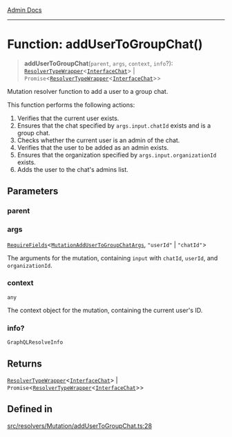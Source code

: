 [Admin Docs](/)

***

# Function: addUserToGroupChat()

> **addUserToGroupChat**(`parent`, `args`, `context`, `info`?): [`ResolverTypeWrapper`](../../../../types/generatedGraphQLTypes/type-aliases/ResolverTypeWrapper.md)\<[`InterfaceChat`](../../../../models/Chat/interfaces/InterfaceChat.md)\> \| `Promise`\<[`ResolverTypeWrapper`](../../../../types/generatedGraphQLTypes/type-aliases/ResolverTypeWrapper.md)\<[`InterfaceChat`](../../../../models/Chat/interfaces/InterfaceChat.md)\>\>

Mutation resolver function to add a user to a group chat.

This function performs the following actions:
1. Verifies that the current user exists.
2. Ensures that the chat specified by `args.input.chatId` exists and is a group chat.
3. Checks whether the current user is an admin of the chat.
4. Verifies that the user to be added as an admin exists.
5. Ensures that the organization specified by `args.input.organizationId` exists.
6. Adds the user to the chat's admins list.

## Parameters

### parent

### args

[`RequireFields`](../../../../types/generatedGraphQLTypes/type-aliases/RequireFields.md)\<[`MutationAddUserToGroupChatArgs`](../../../../types/generatedGraphQLTypes/type-aliases/MutationAddUserToGroupChatArgs.md), `"userId"` \| `"chatId"`\>

The arguments for the mutation, containing `input` with `chatId`, `userId`, and `organizationId`.

### context

`any`

The context object for the mutation, containing the current user's ID.

### info?

`GraphQLResolveInfo`

## Returns

[`ResolverTypeWrapper`](../../../../types/generatedGraphQLTypes/type-aliases/ResolverTypeWrapper.md)\<[`InterfaceChat`](../../../../models/Chat/interfaces/InterfaceChat.md)\> \| `Promise`\<[`ResolverTypeWrapper`](../../../../types/generatedGraphQLTypes/type-aliases/ResolverTypeWrapper.md)\<[`InterfaceChat`](../../../../models/Chat/interfaces/InterfaceChat.md)\>\>

## Defined in

[src/resolvers/Mutation/addUserToGroupChat.ts:28](https://github.com/Suyash878/talawa-api/blob/cfd688207611ba245c99edd8dbaccb2cdbf6a043/src/resolvers/Mutation/addUserToGroupChat.ts#L28)
